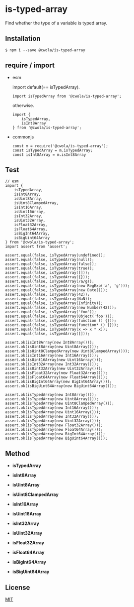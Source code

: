 # is-typed-array

Find whether the type of a variable is typed array.

## Installation

```
$ npm i --save @cwola/is-typed-array
```

## require / import

- esm

    import default(== isTypedArray).

    ```
    import isTypedArray from '@cwola/is-typed-array';
    ```

    otherwise.

    ```
    import {
        isTypedArray,
        isInt8Array
    } from '@cwola/is-typed-array';
    ```

- commonjs

    ```
    const m = require('@cwola/is-typed-array');
    const isTypedArray = m.isTypedArray;
    const isInt8Array = m.isInt8Array
    ```

## Test

```
// esm
import {
    isTypedArray,
    isInt8Array,
    isUint8Array,
    isUint8ClampedArray,
    isInt16Array,
    isUint16Array,
    isInt32Array,
    isUint32Array,
    isFloat32Array,
    isFloat64Array,
    isBigInt64Array,
    isBigUint64Array
} from '@cwola/is-typed-array';
import assert from 'assert';

assert.equal(false, isTypedArray(undefined));
assert.equal(false, isTypedArray(null));
assert.equal(false, isTypedArray(false));
assert.equal(false, isTypedArray(true));
assert.equal(false, isTypedArray([]));
assert.equal(false, isTypedArray({}));
assert.equal(false, isTypedArray(/a/g));
assert.equal(false, isTypedArray(new RegExp('a', 'g')));
assert.equal(false, isTypedArray(new Date()));
assert.equal(false, isTypedArray(42));
assert.equal(false, isTypedArray(NaN));
assert.equal(false, isTypedArray(Infinity));
assert.equal(false, isTypedArray(new Number(42)));
assert.equal(false, isTypedArray('foo'));
assert.equal(false, isTypedArray(Object('foo')));
assert.equal(false, isTypedArray(function () {}));
assert.equal(false, isTypedArray(function* () {}));
assert.equal(false, isTypedArray(x => x * x));
assert.equal(false, isTypedArray([]));

assert.ok(isInt8Array(new Int8Array()));
assert.ok(isUint8Array(new Uint8Array()));
assert.ok(isUint8ClampedArray(new Uint8ClampedArray()));
assert.ok(isInt16Array(new Int16Array()));
assert.ok(isUint16Array(new Uint16Array()));
assert.ok(isInt32Array(new Int32Array()));
assert.ok(isUint32Array(new Uint32Array()));
assert.ok(isFloat32Array(new Float32Array()));
assert.ok(isFloat64Array(new Float64Array()));
assert.ok(isBigInt64Array(new BigInt64Array()));
assert.ok(isBigUint64Array(new BigUint64Array()));

assert.ok(isTypedArray(new Int8Array()));
assert.ok(isTypedArray(new Uint8Array()));
assert.ok(isTypedArray(new Uint8ClampedArray()));
assert.ok(isTypedArray(new Int16Array()));
assert.ok(isTypedArray(new Uint16Array()));
assert.ok(isTypedArray(new Int32Array()));
assert.ok(isTypedArray(new Uint32Array()));
assert.ok(isTypedArray(new Float32Array()));
assert.ok(isTypedArray(new Float64Array()));
assert.ok(isTypedArray(new BigInt64Array()));
assert.ok(isTypedArray(new BigUint64Array()));
```

## Method

- **isTypedArray**

- **isInt8Array**

- **isUint8Array**

- **isUint8ClampedArray**

- **isInt16Array**

- **isUint16Array**

- **isInt32Array**

- **isUint32Array**

- **isFloat32Array**

- **isFloat64Array**

- **isBigInt64Array**

- **isBigUint64Array**


## License

[MIT](https://github.com/cwola/is-typed-array/blob/develop/LICENSE)
